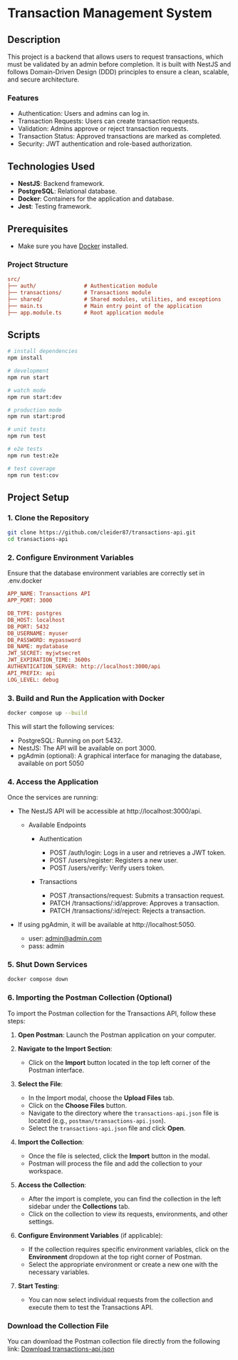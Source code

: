 # Transaction Management System

## Description

This project is a backend that allows users to request transactions, which must be validated by an admin before completion.
It is built with NestJS and follows Domain-Driven Design (DDD) principles to ensure a clean, scalable, and secure architecture.

### Features

* Authentication: Users and admins can log in.
* Transaction Requests: Users can create transaction requests.
* Validation: Admins approve or reject transaction requests.
* Transaction Status: Approved transactions are marked as completed.
* Security: JWT authentication and role-based authorization.

## Technologies Used

- **NestJS**: Backend framework.
- **PostgreSQL**: Relational database.
- **Docker**: Containers for the application and database.
- **Jest**: Testing framework.

## Prerequisites

- Make sure you have [Docker](https://www.docker.com/) installed.

### Project Structure

```ini
src/
├── auth/               # Authentication module
├── transactions/       # Transactions module
├── shared/             # Shared modules, utilities, and exceptions
├── main.ts             # Main entry point of the application
├── app.module.ts       # Root application module

```

## Scripts

```bash
# install dependencies
npm install

# development
npm run start

# watch mode
npm run start:dev

# production mode
npm run start:prod

# unit tests
npm run test

# e2e tests
npm run test:e2e

# test coverage
npm run test:cov
```

## Project Setup

### 1. Clone the Repository

```bash
git clone https://github.com/cleider87/transactions-api.git
cd transactions-api
```

### 2. Configure Environment Variables
Ensure that the database environment variables are correctly set in .env.docker

```ini
APP_NAME: Transactions API
APP_PORT: 3000

DB_TYPE: postgres
DB_HOST: localhost
DB_PORT: 5432
DB_USERNAME: myuser
DB_PASSWORD: mypassword
DB_NAME: mydatabase
JWT_SECRET: myjwtsecret
JWT_EXPIRATION_TIME: 3600s
AUTHENTICATION_SERVER: http://localhost:3000/api
API_PREFIX: api
LOG_LEVEL: debug
```

### 3. Build and Run the Application with Docker

```bash
docker compose up --build
```

This will start the following services:

* PostgreSQL: Running on port 5432.
* NestJS: The API will be available on port 3000.
* pgAdmin (optional): A graphical interface for managing the database, available on port 5050

### 4. Access the Application
Once the services are running:

* The NestJS API will be accessible at http://localhost:3000/api.
    * Available Endpoints
        * Authentication
            * POST /auth/login: Logs in a user and retrieves a JWT token.
            * POST /users/register: Registers a new user.
            * POST /users/verify: Verify users token.

        * Transactions
            * POST /transactions/request: Submits a transaction request.
            * PATCH /transactions/:id/approve: Approves a transaction.
            * PATCH /transactions/:id/reject: Rejects a transaction.

* If using pgAdmin, it will be available at http://localhost:5050.
  * user: admin@admin.com
  * pass: admin

### 5. Shut Down Services

```bash
docker compose down
```


### 6. Importing the Postman Collection (Optional)
To import the Postman collection for the Transactions API, follow these steps:

1. **Open Postman**: Launch the Postman application on your computer.

2. **Navigate to the Import Section**:
   - Click on the **Import** button located in the top left corner of the Postman interface.

3. **Select the File**:
   - In the Import modal, choose the **Upload Files** tab.
   - Click on the **Choose Files** button.
   - Navigate to the directory where the `transactions-api.json` file is located (e.g., `postman/transactions-api.json`).
   - Select the `transactions-api.json` file and click **Open**.

4. **Import the Collection**:
   - Once the file is selected, click the **Import** button in the modal.
   - Postman will process the file and add the collection to your workspace.

5. **Access the Collection**:
   - After the import is complete, you can find the collection in the left sidebar under the **Collections** tab.
   - Click on the collection to view its requests, environments, and other settings.

6. **Configure Environment Variables** (if applicable):
   - If the collection requires specific environment variables, click on the **Environment** dropdown at the top right corner of Postman.
   - Select the appropriate environment or create a new one with the necessary variables.

7. **Start Testing**:
   - You can now select individual requests from the collection and execute them to test the Transactions API.

### Download the Collection File
You can download the Postman collection file directly from the following link: [Download transactions-api.json](postman/transactions-api.json)